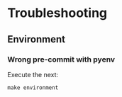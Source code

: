 # Troubleshooting

## Environment

### Wrong pre-commit with pyenv

Execute the next:

```{.bash}
make environment
```
